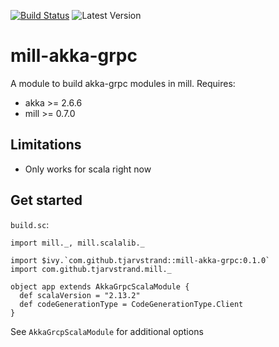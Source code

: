 [![Build Status](https://travis-ci.com/tjarvstrand/mill-akka-grpc.svg?branch=master)](https://travis-ci.com/tjarvstrand/mill-akka-grpc)
![Latest Version](https://img.shields.io/github/v/tag/tjarvstrand/mill-akka-grpc?include_prereleases&sort=semver)

# mill-akka-grpc

A module to build akka-grpc modules in mill. Requires:

  * akka >= 2.6.6
  * mill >= 0.7.0

## Limitations

* Only works for scala right now

## Get started

`build.sc`:
```
import mill._, mill.scalalib._

import $ivy.`com.github.tjarvstrand::mill-akka-grpc:0.1.0`
import com.github.tjarvstrand.mill._

object app extends AkkaGrpcScalaModule {
  def scalaVersion = "2.13.2"
  def codeGenerationType = CodeGenerationType.Client
}
```

See `AkkaGrcpScalaModule` for additional options

